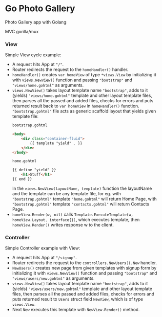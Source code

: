 # Go Photo Gallery

Photo Gallery app with Golang

MVC
gorilla/mux

### View

Simple View cycle example:  
* A request hits App at ```"/"```.
* Router redirects the request to the ```homeHandler()``` handler.
* ```homeHandler()``` creates ```var homeView``` of type ```*views.View``` by initializing it with ```views.NewView()``` function and passing ```"bootstrap"``` and ```"views/home.gohtml"``` as arguments.
* ```views.NewView()``` takes layout template name ```"bootstrap"```, adds to it (yields) ```"views/home.gohtml"``` template and other layout template files, then parses all the passed and added files, checks for errors and puts returned result back to ```var homeView``` in ```homeHandler()``` function.  
```"bootstrap.gohtml"``` file acts as generic scaffold layout that yields given template file:
    ```HTML
    bootstrap.gohtml

    <body>
        <div class="container-fluid">
            {{ template "yield" . }}
        </div>
    </body>
    ```
    ```HTML
    home.gohtml

    {{ define "yield" }}
        <h1>Stuff</h1>
    {{ end }}
    ```
    In the ```views.NewView(layoutName, template)``` function the layoutName and the template can be any template file, for eg. with ```"bootstrap.gohtml"``` template ```"home.gohtml"``` will return Home Page, with ```"bootstrap.gohtml"``` template ```"contacts.gohtml"``` will return Contacts Page.
* ```homeView.Render(w, nil)``` calls ```Template.ExecuteTemplate(w, homeView.Layout, interface{})```, which executes template, then ```homeView.Render()``` writes response w to the client.

### Controller

Simple Controller example with View:
* A request hits App at ```"/signup"```.
* Router redirects the request to the ```controllers.NewUsers().New``` handler.
* ```NewUsers()``` creates new page from  given templates with signup form by initializing it with ```views.NewView()``` function and passing ```"bootstrap"``` and ```"views/users/new.gohtml"``` as arguments.
* ```views.NewView()``` takes layout template name ```"bootstrap"```, adds to it (yields) ```"views/users/new.gohtml"``` template and other layout template files, then parses all the passed and added files, checks for errors and puts returned result to ```Users``` struct field ```NewView```, which is of type ```views.View```.
* Next ```New``` executes this template with ```NewView.Render()``` method. 
